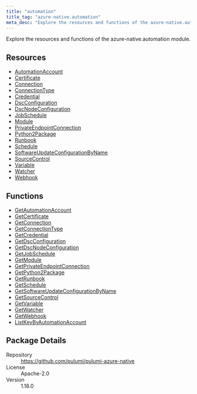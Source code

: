 ```yaml
---
title: "automation"
title_tag: "azure-native.automation"
meta_desc: "Explore the resources and functions of the azure-native.automation module."
---
```


<!-- WARNING: this file was generated by Pulumi Docs Generator. -->
<!-- Do not edit by hand unless you're certain you know what you are doing! -->

Explore the resources and functions of the azure-native.automation module.

<h2 id="resources">Resources</h2>
<ul class="api">
    <li><a href="automationaccount" title="AutomationAccount"><span class="symbol resource"></span>AutomationAccount</a></li>
    <li><a href="certificate" title="Certificate"><span class="symbol resource"></span>Certificate</a></li>
    <li><a href="connection" title="Connection"><span class="symbol resource"></span>Connection</a></li>
    <li><a href="connectiontype" title="ConnectionType"><span class="symbol resource"></span>ConnectionType</a></li>
    <li><a href="credential" title="Credential"><span class="symbol resource"></span>Credential</a></li>
    <li><a href="dscconfiguration" title="DscConfiguration"><span class="symbol resource"></span>DscConfiguration</a></li>
    <li><a href="dscnodeconfiguration" title="DscNodeConfiguration"><span class="symbol resource"></span>DscNodeConfiguration</a></li>
    <li><a href="jobschedule" title="JobSchedule"><span class="symbol resource"></span>JobSchedule</a></li>
    <li><a href="module" title="Module"><span class="symbol resource"></span>Module</a></li>
    <li><a href="privateendpointconnection" title="PrivateEndpointConnection"><span class="symbol resource"></span>PrivateEndpointConnection</a></li>
    <li><a href="python2package" title="Python2Package"><span class="symbol resource"></span>Python2Package</a></li>
    <li><a href="runbook" title="Runbook"><span class="symbol resource"></span>Runbook</a></li>
    <li><a href="schedule" title="Schedule"><span class="symbol resource"></span>Schedule</a></li>
    <li><a href="softwareupdateconfigurationbyname" title="SoftwareUpdateConfigurationByName"><span class="symbol resource"></span>SoftwareUpdateConfigurationByName</a></li>
    <li><a href="sourcecontrol" title="SourceControl"><span class="symbol resource"></span>SourceControl</a></li>
    <li><a href="variable" title="Variable"><span class="symbol resource"></span>Variable</a></li>
    <li><a href="watcher" title="Watcher"><span class="symbol resource"></span>Watcher</a></li>
    <li><a href="webhook" title="Webhook"><span class="symbol resource"></span>Webhook</a></li>
</ul>

<h2 id="functions">Functions</h2>
<ul class="api">
    <li><a href="getautomationaccount" title="GetAutomationAccount"><span class="symbol function"></span>GetAutomationAccount</a></li>
    <li><a href="getcertificate" title="GetCertificate"><span class="symbol function"></span>GetCertificate</a></li>
    <li><a href="getconnection" title="GetConnection"><span class="symbol function"></span>GetConnection</a></li>
    <li><a href="getconnectiontype" title="GetConnectionType"><span class="symbol function"></span>GetConnectionType</a></li>
    <li><a href="getcredential" title="GetCredential"><span class="symbol function"></span>GetCredential</a></li>
    <li><a href="getdscconfiguration" title="GetDscConfiguration"><span class="symbol function"></span>GetDscConfiguration</a></li>
    <li><a href="getdscnodeconfiguration" title="GetDscNodeConfiguration"><span class="symbol function"></span>GetDscNodeConfiguration</a></li>
    <li><a href="getjobschedule" title="GetJobSchedule"><span class="symbol function"></span>GetJobSchedule</a></li>
    <li><a href="getmodule" title="GetModule"><span class="symbol function"></span>GetModule</a></li>
    <li><a href="getprivateendpointconnection" title="GetPrivateEndpointConnection"><span class="symbol function"></span>GetPrivateEndpointConnection</a></li>
    <li><a href="getpython2package" title="GetPython2Package"><span class="symbol function"></span>GetPython2Package</a></li>
    <li><a href="getrunbook" title="GetRunbook"><span class="symbol function"></span>GetRunbook</a></li>
    <li><a href="getschedule" title="GetSchedule"><span class="symbol function"></span>GetSchedule</a></li>
    <li><a href="getsoftwareupdateconfigurationbyname" title="GetSoftwareUpdateConfigurationByName"><span class="symbol function"></span>GetSoftwareUpdateConfigurationByName</a></li>
    <li><a href="getsourcecontrol" title="GetSourceControl"><span class="symbol function"></span>GetSourceControl</a></li>
    <li><a href="getvariable" title="GetVariable"><span class="symbol function"></span>GetVariable</a></li>
    <li><a href="getwatcher" title="GetWatcher"><span class="symbol function"></span>GetWatcher</a></li>
    <li><a href="getwebhook" title="GetWebhook"><span class="symbol function"></span>GetWebhook</a></li>
    <li><a href="listkeybyautomationaccount" title="ListKeyByAutomationAccount"><span class="symbol function"></span>ListKeyByAutomationAccount</a></li>
</ul>

<h2 id="package-details">Package Details</h2>
<dl class="package-details">
	<dt>Repository</dt>
	<dd><a href="https://github.com/pulumi/pulumi-azure-native">https://github.com/pulumi/pulumi-azure-native</a></dd>
	<dt>License</dt>
	<dd>Apache-2.0</dd>
	<dt>Version</dt>
	<dd>1.18.0</dd>
</dl>

